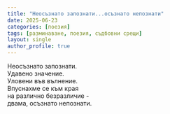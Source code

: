 ```yaml
---
title: "Неосъзнато запознати...осъзнато непознати"
date: 2025-06-23
categories: [поезия]
tags: [разминаване, поезия, съдбовни срещи]
layout: single
author_profile: true
---
```


<div class="poem">

Неосъзнато запознати.  
Удавено значение.  
Уловени във вълнение.  
Впуснахме се към края  
на различно безразличие -  
двама, осъзнато непознати.  

</div>